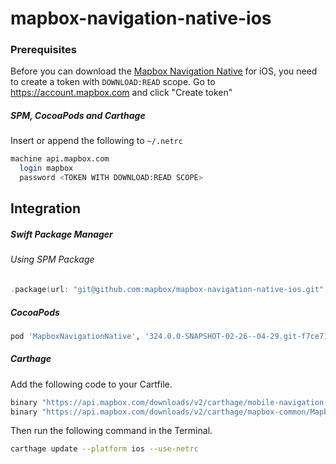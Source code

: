 # mapbox-navigation-native-ios

### Prerequisites

Before you can download the [Mapbox Navigation Native](https://github.com/mapbox/mapbox-navigation-native) for iOS, you need to create a token with `DOWNLOAD:READ` scope.
Go to https://account.mapbox.com and click "Create token"

##### SPM, CocoaPods and Carthage
Insert or append the following to `~/.netrc`

```bash
machine api.mapbox.com
  login mapbox
  password <TOKEN WITH DOWNLOAD:READ SCOPE>
```

## Integration

##### Swift Package Manager

###### Using SPM Package

```swift
.package(url: "git@github.com:mapbox/mapbox-navigation-native-ios.git", from: "324.0.0-SNAPSHOT-02-26--04-29.git-f7ce714-SNAPSHOT.0226T1438Z.8fb8d16"),
```

##### CocoaPods

```ruby
pod 'MapboxNavigationNative', '324.0.0-SNAPSHOT-02-26--04-29.git-f7ce714-SNAPSHOT.0226T1438Z.8fb8d16'
```

##### Carthage

Add the following code to your Cartfile.

```bash
binary "https://api.mapbox.com/downloads/v2/carthage/mobile-navigation-native/MapboxNavigationNative.json" == 324.0.0-SNAPSHOT-02-26--04-29.git-f7ce714-SNAPSHOT.0226T1438Z.8fb8d16
binary "https://api.mapbox.com/downloads/v2/carthage/mapbox-common/MapboxCommon-ios.json" == 24.11.0-SNAPSHOT-02-26--04-29.git-f7ce714
```

Then run the following command in the Terminal.
```bash
carthage update --platform ios --use-netrc
```
